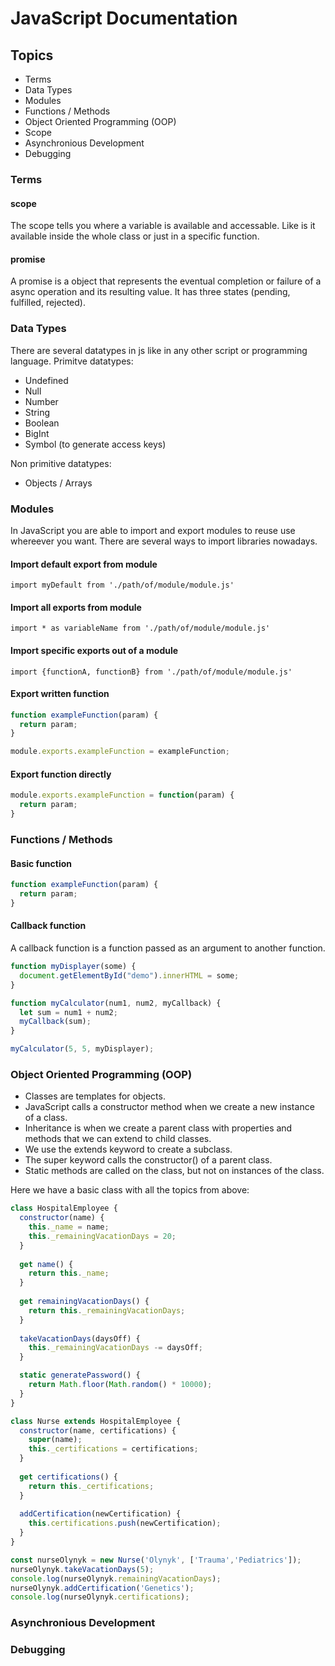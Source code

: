 # JavaScript Documentation
## Topics
- Terms
- Data Types
- Modules
- Functions / Methods
- Object Oriented Programming (OOP)
- Scope
- Asynchronious Development
- Debugging
### Terms
#### scope

  The scope tells you where a variable is available and accessable. Like is it available inside the whole class or just in a specific function.

#### promise

  A promise is a object that represents the eventual completion or failure of a async operation and its resulting value. It has three states (pending, fulfilled, rejected).

### Data Types
There are several datatypes in js like in any other script or programming language.
Primitve datatypes:
- Undefined
- Null
- Number
- String
- Boolean
- BigInt
- Symbol (to generate access keys)
  
Non primitive datatypes:
- Objects / Arrays

### Modules
In JavaScript you are able to import and export modules to reuse use whereever you want.
There are several ways to import libraries nowadays.
#### Import default export from module
```import myDefault from './path/of/module/module.js'```
#### Import all exports from module
```import * as variableName from './path/of/module/module.js'```
#### Import specific exports out of a module
```import {functionA, functionB} from './path/of/module/module.js'```
#### Export written function
```js
function exampleFunction(param) {
  return param;
}

module.exports.exampleFunction = exampleFunction;
```
#### Export function directly
```js
module.exports.exampleFunction = function(param) {
  return param;
}
```

### Functions / Methods
#### Basic function
```js
function exampleFunction(param) {
  return param;
}
```
#### Callback function
A callback function is a function passed as an argument to another function.
```js
function myDisplayer(some) {
  document.getElementById("demo").innerHTML = some;
}

function myCalculator(num1, num2, myCallback) {
  let sum = num1 + num2;
  myCallback(sum);
}

myCalculator(5, 5, myDisplayer);
```

### Object Oriented Programming (OOP)
- Classes are templates for objects.
- JavaScript calls a constructor method when we create a new instance of a class.
- Inheritance is when we create a parent class with properties and methods that we can extend to child classes.
- We use the extends keyword to create a subclass.
- The super keyword calls the constructor() of a parent class.
- Static methods are called on the class, but not on instances of the class.

Here we have a basic class with all the topics from above:
```js
class HospitalEmployee {
  constructor(name) {
    this._name = name;
    this._remainingVacationDays = 20;
  }
  
  get name() {
    return this._name;
  }
  
  get remainingVacationDays() {
    return this._remainingVacationDays;
  }
  
  takeVacationDays(daysOff) {
    this._remainingVacationDays -= daysOff;
  }

  static generatePassword() {
    return Math.floor(Math.random() * 10000);
  }
}

class Nurse extends HospitalEmployee {
  constructor(name, certifications) {
    super(name);
    this._certifications = certifications;
  } 
  
  get certifications() {
    return this._certifications;
  }
  
  addCertification(newCertification) {
    this.certifications.push(newCertification);
  }
}

const nurseOlynyk = new Nurse('Olynyk', ['Trauma','Pediatrics']);
nurseOlynyk.takeVacationDays(5);
console.log(nurseOlynyk.remainingVacationDays);
nurseOlynyk.addCertification('Genetics');
console.log(nurseOlynyk.certifications);
```
### Asynchronious Development

### Debugging
